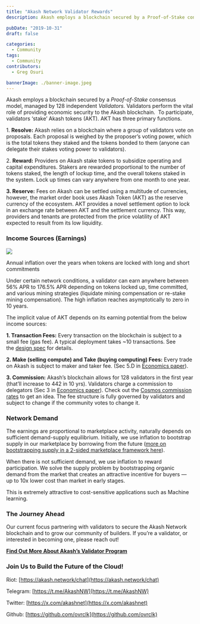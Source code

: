 ```yaml
---
title: "Akash Network Validator Rewards"
description: Akash employs a blockchain secured by a Proof-of-Stake consensus model, managed by 128 independent Validators. Validators perform the vital role of providing economic security to the Akash blockchain. To participate, validators ‘stake’ Akash tokens (AKT).

pubDate: "2019-10-31"
draft: false

categories:
  - Community
tags:
  - Community
contributors:
  - Greg Osuri

bannerImage: ./banner-image.jpeg
---
```


Akash employs a blockchain secured by a *Proof-of-Stake* consensus model, managed by 128 independent *Validators.* Validators perform the vital role of providing economic security to the Akash blockchain.  To participate, validators ‘stake’ Akash tokens (AKT). AKT has three primary functions.

1. **Resolve:** Akash relies on a blockchain where a group of validators vote on proposals. Each proposal is weighed by the proposer’s voting power, which is the total tokens they staked and the tokens bonded to them (anyone can delegate their stakes voting power to validators).

2. **Reward:** Providers on Akash stake tokens to subsidize operating and capital expenditures. Stakers are rewarded proportional to the number of tokens staked, the length of lockup time, and the overall tokens staked in the system. Lock up times can vary anywhere from one month to one year.

**3\. Reserve:** Fees on Akash can be settled using a multitude of currencies, however, the market order book uses Akash Token (AKT) as the reserve currency of the ecosystem. AKT provides a novel settlement option to lock in an exchange rate between AKT and the settlement currency. This way, providers and tenants are protected from the price volatility of AKT expected to result from its low liquidity.

### **Income Sources (Earnings)**

![](https://www.datocms-assets.com/45776/1620922421-annual-inflation-1.png)

Annual inflation over the years when tokens are locked with long and short commitments

Under certain network conditions, a validator can earn anywhere between 56% APR to 176.5% APR depending on tokens locked up, time committed, and various mining strategies (liquidate mining compensation or re-stake mining compensation). The high inflation reaches asymptotically to zero in 10 years.

The implicit value of AKT depends on its earning potential from the below income sources:

**1\. Transaction Fees:** Every transaction on the blockchain is subject to a small fee (gas fee). A typical deployment takes ~10 transactions. See the [design spec](https://akash.network/docs/architecture/overview/) for details.

**2\. Make (selling compute) and Take (buying computing) Fees:** Every trade on Akash is subject to maker and taker fee. (Sec 5.D in [Economics paper](https://akash.network/static/akash-econ.pdf)).

**3\. Commission:** Akash’s blockchain allows for 128 validators in the first year (that’ll increase to 442 in 10 yrs). Validators charge a commission to delegators (Sec 3 in [Economics paper](https://akash.network/static/akash-econ.pdf)). Check out the [Cosmos commission rates](https://www.mintscan.io/validators) to get an idea. The fee structure is fully governed by validators and subject to change if the community votes to change it.

### **Network Demand**

The earnings are proportional to marketplace activity, naturally depends on sufficient demand-supply equilibrium. Initially, we use inflation to bootstrap supply in our marketplace by borrowing from the future ([more on bootstrapping supply in a 2-sided marketplace framework here](https://akash.network/blog/bootstrapping-a-free-market-by-borrowing-from-the-future/)).

When there is not sufficient demand, we use inflation to reward participation. We solve the supply problem by bootstrapping organic demand from the market that creates an attractive incentive for buyers — up to 10x lower cost than market in early stages.

This is extremely attractive to cost-sensitive applications such as Machine learning.

### **The Journey Ahead**

Our current focus partnering with validators to secure the Akash Network blockchain and to grow our community of builders. If you’re a validator, or interested in becoming one, please reach out!

[**Find Out More About Akash’s Validator Program**](https://akash.network/validators)

### Join Us to Build the Future of the Cloud!

Riot: [https://akash.network/chat](https://akash.network/chat)

Telegram: [https://t.me/AkashNW](https://t.me/AkashNW)

Twitter: [https://x.com/akashnet](https://x.com/akashnet)

Github: [https://github.com/ovrclk](https://github.com/ovrclk)
